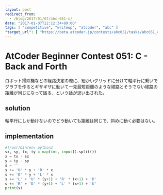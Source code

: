 ```yaml
---
layout: post
redirect_from:
  - /blog/2017/01/07/abc-051-c/
date: "2017-01-07T22:12:34+09:00"
tags: [ "competitive", "writeup", "atcoder", "abc" ]
"target_url": [ "https://beta.atcoder.jp/contests/abc051/tasks/abc051_c" ]
---
```


# AtCoder Beginner Contest 051: C - Back and Forth

ロボット掃除機などの経路決定の際に、細かいグリッドに分けて軸平行に繋いでグラフを作るとギザギザに動いて一見最短距離のような経路とそうでない経路の距離が同じになって困る、という話が思い出された。

## solution

軸平行にしか動けないのでどう動いても距離は同じで、斜めに動く必要はない。

## implementation

``` python
#!/usr/bin/env python3
sx, sy, tx, ty = map(int, input().split())
x = tx - sx
y = ty - sy
s = ''
s += 'U' * y + 'R' * x
s += 'D' * y + 'L' * x
s += 'L' + 'U' * (y+1) + 'R' * (x+1) + 'D'
s += 'R' + 'D' * (y+1) + 'L' * (x+1) + 'U'
print(s)
```
